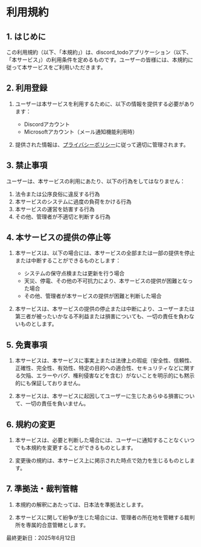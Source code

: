 # 利用規約

## 1. はじめに

この利用規約（以下、「本規約」）は、discord_todoアプリケーション（以下、「本サービス」）の利用条件を定めるものです。ユーザーの皆様には、本規約に従って本サービスをご利用いただきます。

## 2. 利用登録

1. ユーザーは本サービスを利用するために、以下の情報を提供する必要があります：
   - Discordアカウント
   - Microsoftアカウント（メール通知機能利用時）

2. 提供された情報は、[プライバシーポリシー](privacy-policy.md)に従って適切に管理されます。

## 3. 禁止事項

ユーザーは、本サービスの利用にあたり、以下の行為をしてはなりません：

1. 法令または公序良俗に違反する行為
2. 本サービスのシステムに過度の負荷をかける行為
3. 本サービスの運営を妨害する行為
4. その他、管理者が不適切と判断する行為

## 4. 本サービスの提供の停止等

1. 本サービスは、以下の場合には、本サービスの全部または一部の提供を停止または中断することができるものとします：
   - システムの保守点検または更新を行う場合
   - 天災、停電、その他の不可抗力により、本サービスの提供が困難となった場合
   - その他、管理者が本サービスの提供が困難と判断した場合

2. 本サービスは、本サービスの提供の停止または中断により、ユーザーまたは第三者が被ったいかなる不利益または損害についても、一切の責任を負わないものとします。

## 5. 免責事項

1. 本サービスは、本サービスに事実上または法律上の瑕疵（安全性、信頼性、正確性、完全性、有効性、特定の目的への適合性、セキュリティなどに関する欠陥、エラーやバグ、権利侵害などを含む）がないことを明示的にも黙示的にも保証しておりません。

2. 本サービスは、本サービスに起因してユーザーに生じたあらゆる損害について、一切の責任を負いません。

## 6. 規約の変更

1. 本サービスは、必要と判断した場合には、ユーザーに通知することなくいつでも本規約を変更することができるものとします。

2. 変更後の規約は、本サービス上に掲示された時点で効力を生じるものとします。

## 7. 準拠法・裁判管轄

1. 本規約の解釈にあたっては、日本法を準拠法とします。

2. 本サービスに関して紛争が生じた場合には、管理者の所在地を管轄する裁判所を専属的合意管轄とします。

最終更新日：2025年6月12日 